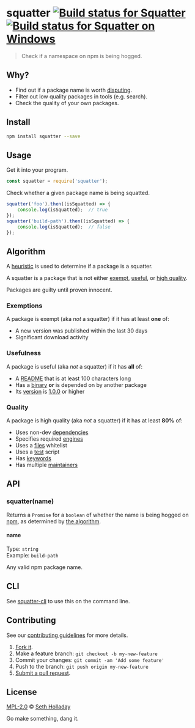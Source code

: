 # squatter [![Build status for Squatter](https://img.shields.io/circleci/project/sholladay/squatter/master.svg "Build Status")](https://circleci.com/gh/sholladay/squatter "Builds") [![Build status for Squatter on Windows](https://ci.appveyor.com/api/projects/status/5ofux2q7lq6ehk4w/branch/master?svg=true "Windows Build Status")](https://ci.appveyor.com/project/sholladay/squatter "Windows Builds")

> Check if a namespace on npm is being hogged.

## Why?

 - Find out if a package name is worth [disputing](https://docs.npmjs.com/misc/disputes).
 - Filter out low quality packages in tools (e.g. search).
 - Check the quality of your own packages.

## Install

```sh
npm install squatter --save
```

## Usage

Get it into your program.

```js
const squatter = require('squatter');
```

Check whether a given package name is being squatted.

```js
squatter('foo').then((isSquatted) => {
    console.log(isSquatted);  // true
});
squatter('build-path').then((isSquatted) => {
    console.log(isSquatted);  // false
});
```

## Algorithm

A [heuristic](https://en.wikipedia.org/wiki/Heuristic_(computer_science)) is used to determine if a package is a squatter.

A squatter is a package that is not either [exempt](#exemptions), [useful](#usefulness), or [high quality](#quality).

Packages are guilty until proven innocent.

### Exemptions

A package is exempt (aka *not* a squatter) if it has at least **one** of:

 - A new version was published within the last 30 days
 - Significant download activity

### Usefulness

A package is useful (aka *not* a squatter) if it has **all** of:

 - A [README](https://help.github.com/articles/about-readmes/) that is at least 100 characters long
 - Has a [binary](https://docs.npmjs.com/files/package.json#bin) **or** is depended on by another package
 - Its [version](https://docs.npmjs.com/files/package.json#version) is [1.0.0](http://semver.org/#spec-item-4) or higher

### Quality

A package is high quality (aka *not* a squatter) if it has at least **80%** of:

 - Uses non-dev [dependencies](https://docs.npmjs.com/files/package.json#dependencies)
 - Specifies required [engines](https://docs.npmjs.com/files/package.json#engines)
 - Uses a [files](https://docs.npmjs.com/files/package.json#files) whitelist
 - Uses a [test](https://docs.npmjs.com/misc/scripts) script
 - Has [keywords](https://docs.npmjs.com/files/package.json#keywords)
 - Has multiple [maintainers](https://docs.npmjs.com/files/package.json#people-fields-author-contributors)

## API

### squatter(name)

Returns a `Promise` for a `boolean` of whether the name is being hogged on [npm](https://www.npmjs.com/), as determined by [the algorithm](#algorithm).

#### name

Type: `string`<br>
Example: `build-path`

Any valid npm package name.

## CLI

See [squatter-cli](https://github.com/sholladay/squatter-cli) to use this on the command line.

## Contributing

See our [contributing guidelines](https://github.com/sholladay/squatter/blob/master/CONTRIBUTING.md "The guidelines for participating in this project.") for more details.

1. [Fork it](https://github.com/sholladay/squatter/fork).
2. Make a feature branch: `git checkout -b my-new-feature`
3. Commit your changes: `git commit -am 'Add some feature'`
4. Push to the branch: `git push origin my-new-feature`
5. [Submit a pull request](https://github.com/sholladay/squatter/compare "Submit code to this project for review.").

## License

[MPL-2.0](https://github.com/sholladay/squatter/blob/master/LICENSE "The license for squatter.") © [Seth Holladay](http://seth-holladay.com "Author of squatter.")

Go make something, dang it.
